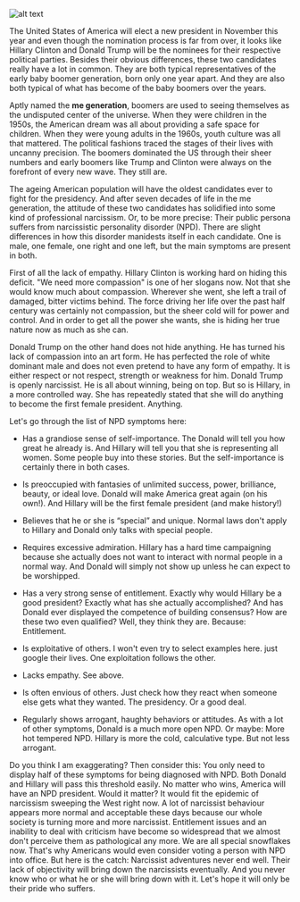 ![alt text](http://res.cloudinary.com/ontore/image/upload/v1456874240/2016-03-Trump-Clinton_xmiuki.jpg "Logo Title Text 1")

The United States of America will elect a new president in November this year and even though the nomination process is far from over, it looks like Hillary Clinton and Donald Trump will be the nominees for their respective political parties. Besides their obvious differences, these two candidates really have a lot in common. They are both typical representatives of the early baby boomer generation, born only one year apart. And they are also both typical of what has become of the baby boomers over the years.

Aptly named the **me generation**, boomers are used to seeing themselves as the undisputed center of the universe. When they were children in the 1950s, the American dream was all about providing a safe space for children. When they were young adults in the 1960s, youth culture was all that mattered. The political fashions traced the stages of their lives with uncanny precision. The boomers dominated the US through their sheer numbers and early boomers like Trump and Clinton were always on the forefront of every new wave. They still are.

The ageing American population will have the oldest candidates ever to fight for the presidency. And after seven decades of life in the me generation, the attitude of these two candidates has solidified into some kind of professional narcissism. Or, to be more precise: Their public persona suffers from narcissistic personality disorder (NPD). There are slight differences in how this disorder manidests itself in each candidate. One is male, one female, one right and one left, but the main symptoms are present in both.

First of all the lack of empathy. Hillary Clinton is working hard on hiding this deficit. "We need more compassion" is one of her slogans now. Not that she would know much about compassion. Wherever she went, she left a trail of damaged, bitter victims behind. The force driving her life over the past half century was certainly not compassion, but the sheer cold will for power and control. And in order to get all the power she wants, she is hiding her true nature now as much as she can.

Donald Trump on the other hand does not hide anything. He has turned his lack of compassion into an art form. He has perfected the role of white dominant male and does not even pretend to have any form of empathy. It is either respect or not respect, strength or weakness for him. Donald Trump is openly narcissist. He is all about winning, being on top. But so is Hillary, in a more controlled way. She has repeatedly stated that she will do anything to become the first female president. Anything.

Let's go through the list of NPD symptoms here:

* Has a grandiose sense of self-importance. The Donald will tell you how great he already is. And Hillary will tell you that she is representing all women. Some people buy into these stories. But the self-importance is certainly there in both cases.

* Is preoccupied with fantasies of unlimited success, power, brilliance, beauty, or ideal love. Donald will make America great again (on his own!). And Hillary will be the first female president (and make history!)

* Believes that he or she is “special” and unique. Normal laws don't apply to Hillary and Donald only talks with special people.

* Requires excessive admiration. Hillary has a hard time campaigning because she actually does not want to interact with normal people in a normal way. And Donald will simply not show up unless he can expect to be worshipped.

* Has a very strong sense of entitlement. Exactly why would Hillary be a good president? Exactly what has she actually accomplished? And has Donald ever displayed the competence of building consensus? How are these two even qualified? Well, they think they are. Because: Entitlement.

* Is exploitative of others. I won't even try to select examples here. just google their lives. One exploitation follows the other.

* Lacks empathy. See above.

* Is often envious of others. Just check how they react when someone else gets what they wanted. The presidency. Or a good deal.

* Regularly shows arrogant, haughty behaviors or attitudes. As with a lot of other symptoms, Donald is a much more open NPD. Or maybe: More hot tempered NPD. Hillary is more the cold, calculative type. But not less arrogant.

Do you think I am exaggerating? Then consider this: You only need to display half of these symptoms for being diagnosed with NPD. Both Donald and Hillary will pass this threshold easily. No matter who wins, America will have an NPD president. Would it matter? It would fit the epidemic of narcissism sweeping the West right now. A lot of narcissist behaviour appears more normal and acceptable these days because our whole society is turning more and more narcissist. Entitlement issues and an inability to deal with criticism have become so widespread that we almost don't perceive them as pathological any more. We are all special snowflakes now. That's why Americans would even consider voting a person with NPD into office. But here is the catch: Narcissist adventures never end well. Their lack of objectivity will bring down the narcissists eventually. And you never know who or what he or she will bring down with it. Let's hope it will only be their pride who suffers.
